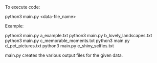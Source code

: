 To execute code:


python3 main.py <data-file_name>

Example:

python3 main.py a_example.txt
python3 main.py b_lovely_landscapes.txt
python3 main.py c_memorable_moments.txt
python3 main.py d_pet_pictures.txt
python3 main.py e_shiny_selfies.txt


main.py creates the various output files for the given data.
